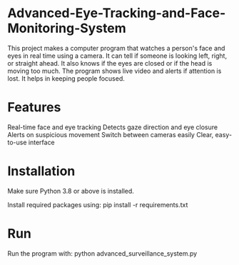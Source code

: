 # Advanced-Eye-Tracking-and-Face-Monitoring-System
This project makes a computer program that watches a person's face and eyes in real time using a camera. It can tell if someone is looking left, right, or straight ahead. It also knows if the eyes are closed or if the head is moving too much. The program shows live video and alerts if attention is lost. It helps in keeping people focused.

# Features
Real-time face and eye tracking
Detects gaze direction and eye closure
Alerts on suspicious movement
Switch between cameras easily
Clear, easy-to-use interface

# Installation
Make sure Python 3.8 or above is installed.

Install required packages using: pip install -r requirements.txt

# Run 
Run the program with: python advanced_surveillance_system.py
